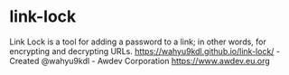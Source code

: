 # link-lock
Link Lock is a tool for adding a password to a link; in other words, for encrypting and decrypting URLs. https://wahyu9kdl.github.io/link-lock/   - Created @wahyu9kdl - Awdev Corporation https://www.awdev.eu.org
